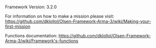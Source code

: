 Framework Version: 3.2.0

For information on how to make a mission please visit:
https://github.com/dklollol/Olsen-Framework-Arma-3/wiki/Making-your-first-mission

Functions documentation:
https://github.com/dklollol/Olsen-Framework-Arma-3/wiki/Framework's-functions